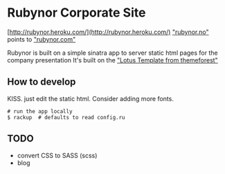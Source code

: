 Rubynor Corporate Site
========

[http://rubynor.heroku.com/](http://rubynor.heroku.com/)
["rubynor.no"](http://rubynor.no) points to ["rubynor.com"](http://rubynor.com)

Rubynor is built on a simple sinatra app to server static html pages for the company presentation
It's built on the ["Lotus Template from themeforest"](http://themeforest.net/item/lotus-template-for-business-software-corporate/511218)

## How to develop

KISS. just edit the static html. Consider adding more fonts.

    # run the app locally
    $ rackup  # defaults to read config.ru

## TODO

* convert CSS to SASS (scss)
* blog
